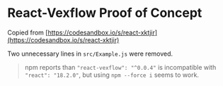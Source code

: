 # React-Vexflow Proof of Concept #

Copied from [https://codesandbox.io/s/react-xktjir](https://codesandbox.io/s/react-xktjir)

Two unnecessary lines in `src/Example.js` were removed.

> npm reports than `"react-vexflow": "^0.0.4"` is incompatible with `"react": "18.2.0"`, but using `npm --force i` seems to work.

